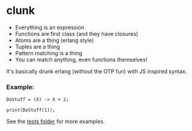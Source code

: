 # clunk

* Everything is an expression
* Functions are first class (and they have closures)
* Atoms are a thing (erlang style)
* Tuples are a thing
* Pattern matching is a thing
* You can match anything, even functions themselves!

It's basically drunk erlang (without the OTP fun) with JS inspired syntax. 


### Example:

```
DoStuff = (X) -> X + 2;

print(DoStuff(1));
```

See the [tests folder](tests/) for more examples. 